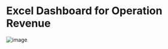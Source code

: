 # Excel Dashboard for Operation Revenue


![image](https://user-images.githubusercontent.com/49934575/202121952-d0b0bd4a-fb7a-4935-a516-5afb2a0fc68e.png)
